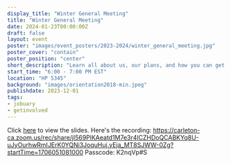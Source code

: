 ```yaml
---
display_title: "Winter General Meeting"
title: "Winter General Meeting"
date: 2024-01-23T00:00:00Z
draft: false
layout: event
poster: "images/event_posters/2023-2024/winter_general_meeting.jpg"
poster_cover: "contain"
poster_position: "center"
short_description: "Learn all about us, our plans, and how you can get involved!"
start_time: "6:00 - 7:00 PM EST"
location: "HP 5345"
background: "images/orientation2018-min.jpeg"
publishdate: 2023-12-01
tags:
- jobuary
- getinvolved
---
```

Click [here](/pdfs/2023-2024/Winter-General-Meeting-2024.pdf) to view the slides.
Here's the recording:
https://carleton-ca.zoom.us/rec/share/jl569PlKAeatd1M7e3r4lCZHDoQCABKYq8U-uJyOurhwRmIJErK0YQNi3JoquHuj.yEja_MT8SJWW-0Zg?startTime=1706051081000
Passcode: K2nqVp#S
```